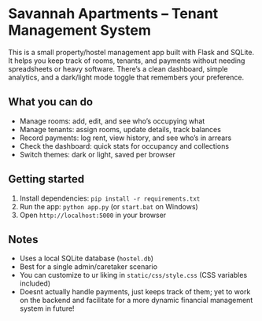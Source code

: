 # Savannah Apartments – Tenant Management System

This is a small property/hostel management app built with Flask and SQLite. It helps you keep track of rooms, tenants, and payments without needing spreadsheets or heavy software. There’s a clean dashboard, simple analytics, and a dark/light mode toggle that remembers your preference.

## What you can do
- Manage rooms: add, edit, and see who’s occupying what
- Manage tenants: assign rooms, update details, track balances
- Record payments: log rent, view history, and see who’s in arrears
- Check the dashboard: quick stats for occupancy and collections
- Switch themes: dark or light, saved per browser

## Getting started
1. Install dependencies: `pip install -r requirements.txt`
2. Run the app: `python app.py` (or `start.bat` on Windows)
3. Open `http://localhost:5000` in your browser

## Notes
- Uses a local SQLite database (`hostel.db`)
- Best for a single admin/caretaker scenario
- You can customize to ur liking in `static/css/style.css` (CSS variables included)
- Doesnt actually handle payments, just keeps track of them; yet to work on the backend and facilitate for a more dynamic financial management system in future!

